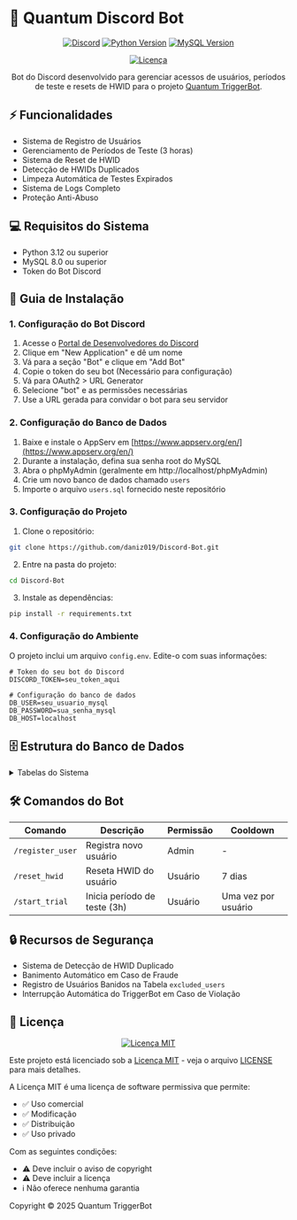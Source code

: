 # 🤖 Quantum Discord Bot

<div align="center">
  
  [![Discord](https://img.shields.io/badge/Discord-5865F2?style=for-the-badge&logo=discord&logoColor=white)](https://discord.com/developers/applications)
  [![Python Version](https://img.shields.io/badge/Python-3.12+-FFD43B?style=for-the-badge&logo=python&logoColor=306998)](https://www.python.org/downloads/)
  [![MySQL Version](https://img.shields.io/badge/MySQL-8.0-00758F?style=for-the-badge&logo=mysql&logoColor=white)](https://www.mysql.com/downloads/)
  
  [![Licença](https://img.shields.io/badge/Licença-MIT-28A745?style=for-the-badge)](https://opensource.org/licenses/MIT)

</div>

<p align="center">
  Bot do Discord desenvolvido para gerenciar acessos de usuários, períodos de teste e resets de HWID para o projeto <a href="https://github.com/daniz019/Valorant-TriggerBot">Quantum TriggerBot</a>.
</p>

## ⚡ Funcionalidades

- Sistema de Registro de Usuários
- Gerenciamento de Períodos de Teste (3 horas)
- Sistema de Reset de HWID
- Detecção de HWIDs Duplicados
- Limpeza Automática de Testes Expirados
- Sistema de Logs Completo
- Proteção Anti-Abuso

## 💻 Requisitos do Sistema

- Python 3.12 ou superior
- MySQL 8.0 ou superior
- Token do Bot Discord

## 📝 Guia de Instalação

### 1. Configuração do Bot Discord
1. Acesse o [Portal de Desenvolvedores do Discord](https://discord.com/developers/applications)
2. Clique em "New Application" e dê um nome
3. Vá para a seção "Bot" e clique em "Add Bot"
4. Copie o token do seu bot (Necessário para configuração)
5. Vá para OAuth2 > URL Generator
6. Selecione "bot" e as permissões necessárias
7. Use a URL gerada para convidar o bot para seu servidor

### 2. Configuração do Banco de Dados
1. Baixe e instale o AppServ em [https://www.appserv.org/en/](https://www.appserv.org/en/)
2. Durante a instalação, defina sua senha root do MySQL
3. Abra o phpMyAdmin (geralmente em http://localhost/phpMyAdmin)
4. Crie um novo banco de dados chamado `users`
5. Importe o arquivo `users.sql` fornecido neste repositório

### 3. Configuração do Projeto

1. Clone o repositório:
```bash
git clone https://github.com/daniz019/Discord-Bot.git
```

2. Entre na pasta do projeto:
```bash
cd Discord-Bot
```

3. Instale as dependências:
```bash
pip install -r requirements.txt
```

### 4. Configuração do Ambiente
O projeto inclui um arquivo `config.env`. Edite-o com suas informações:
```env
# Token do seu bot do Discord
DISCORD_TOKEN=seu_token_aqui

# Configuração do banco de dados
DB_USER=seu_usuario_mysql
DB_PASSWORD=sua_senha_mysql
DB_HOST=localhost
```

## 🗄️ Estrutura do Banco de Dados

<details>
<summary>Tabelas do Sistema</summary>

### Tabela `logins`
- ID do Usuário (Chave Primária)
- Nome de Usuário do Discord
- HWID
- Status do Teste
- Data de Expiração
- Data do Último Reset

### Tabela `excluded_users`
- ID do Usuário
- Nome de Usuário do Discord
- HWID
- Data de Exclusão
</details>

## 🛠️ Comandos do Bot

| Comando | Descrição | Permissão | Cooldown |
|---------|-----------|-----------|----------|
| `/register_user` | Registra novo usuário | Admin | - |
| `/reset_hwid` | Reseta HWID do usuário | Usuário | 7 dias |
| `/start_trial` | Inicia período de teste (3h) | Usuário | Uma vez por usuário |

## 🔒 Recursos de Segurança

- Sistema de Detecção de HWID Duplicado
- Banimento Automático em Caso de Fraude
- Registro de Usuários Banidos na Tabela `excluded_users`
- Interrupção Automática do TriggerBot em Caso de Violação

## 📄 Licença

<div align="center">

[![Licença MIT](https://img.shields.io/badge/Licença%20MIT-28A745?style=for-the-badge&logo=github&logoColor=white)](https://opensource.org/licenses/MIT)

</div>

Este projeto está licenciado sob a [Licença MIT](https://opensource.org/licenses/MIT) - veja o arquivo [LICENSE](LICENSE) para mais detalhes.

A Licença MIT é uma licença de software permissiva que permite:
- ✅ Uso comercial
- ✅ Modificação
- ✅ Distribuição
- ✅ Uso privado

Com as seguintes condições:
- ⚠️ Deve incluir o aviso de copyright
- ⚠️ Deve incluir a licença
- ℹ️ Não oferece nenhuma garantia

Copyright © 2025 Quantum TriggerBot
